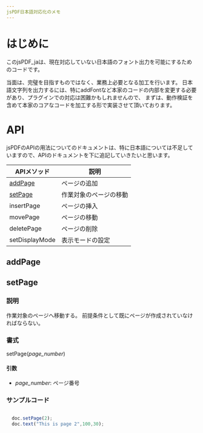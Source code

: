 ```yaml
---
jsPDF日本語対応化のメモ
---
```


# はじめに

このjsPDF_jaは、現在対応していない日本語のフォント出力を可能にするためのコードです。

当面は、完璧を目指すものではなく、業務上必要となる加工を行います。
日本語文字列を出力するには、特にaddFontなど本家のコードの内部を変更する必要があり、プラグインでの対応は困難かもしれませんので、
まずは、動作検証を含めて本家のコアなコードを加工する形で実装させて頂いております。

# API

jsPDFのAPIの用法についてのドキュメントは、特に日本語については不足していますので、APIのドキュメントを下に追記していきたいと思います。

| APIメソッド | 説明 |
--------|------
| [addPage](#addPage) | ページの追加 |
| [setPage](#setpage) | 作業対象のページの移動 |
| insertPage | ページの挿入 |
| movePage | ページの移動 |
| deletePage | ページの削除 |
| setDisplayMode | 表示モードの設定|

## addPage
## setPage
### 説明
作業対象のページへ移動する。
前提条件として既にページが作成されていなければならない。

### 書式
setPage(_page_number_)

#### 引数
* _page_number_: ページ番号

### サンプルコード
``` JavaScript

  doc.setPage(2);
  doc.text("This is page 2",100,30);

```

